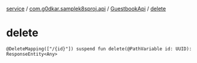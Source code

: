 [service](../../index.md) / [com.g0dkar.samplek8sproj.api](../index.md) / [GuestbookApi](index.md) / [delete](./delete.md)

# delete

`@DeleteMapping(["/{id}"]) suspend fun delete(@PathVariable id: UUID): ResponseEntity<Any>`